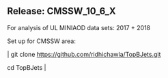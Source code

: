 ## Release: CMSSW\_10\_6\_X

For analysis of UL MINIAOD data sets: 2017 + 2018

Set up for CMSSW area:

| git clone https://github.com/ridhichawla/TopBJets.git

cd TopBJets |
